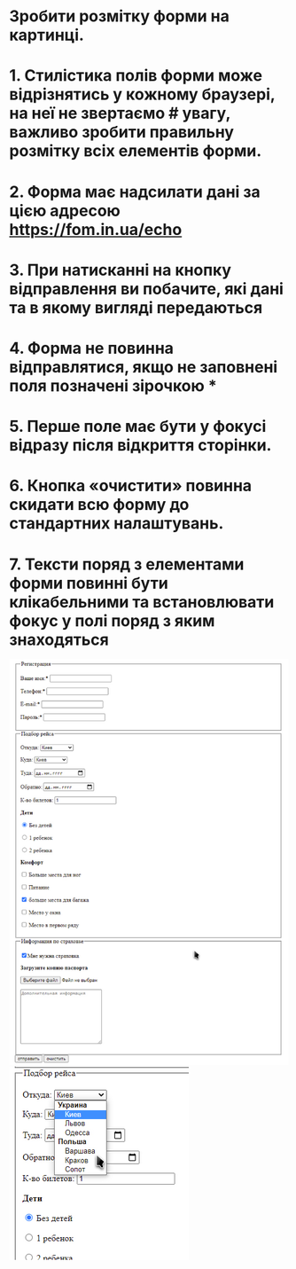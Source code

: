 # Зробити розмітку форми на картинці.

# 1. Стилістика полів форми може відрізнятись у кожному браузері, на неї не звертаємо # увагу, важливо зробити правильну розмітку всіх елементів форми.

# 2. Форма має надсилати дані за цією адресою https://fom.in.ua/echo

# 3. При натисканні на кнопку відправлення ви побачите, які дані та в якому вигляді передаються

# 4. Форма не повинна відправлятися, якщо не заповнені поля позначені зірочкою *

# 5. Перше поле має бути у фокусі відразу після відкриття сторінки.

# 6. Кнопка «очистити» повинна скидати всю форму до стандартних налаштувань.

# 7. Тексти поряд з елементами форми повинні бути клікабельними та встановлювати фокус у полі поряд з яким знаходяться
![task.jpg](./task/task.jpg)
![select.jpg](./task/select.jpg)